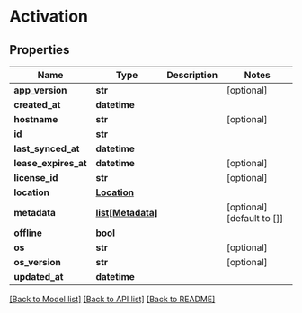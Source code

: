 # Activation

## Properties
Name | Type | Description | Notes
------------ | ------------- | ------------- | -------------
**app_version** | **str** |  | [optional] 
**created_at** | **datetime** |  | 
**hostname** | **str** |  | [optional] 
**id** | **str** |  | 
**last_synced_at** | **datetime** |  | 
**lease_expires_at** | **datetime** |  | [optional] 
**license_id** | **str** |  | [optional] 
**location** | [**Location**](Location.md) |  | 
**metadata** | [**list[Metadata]**](Metadata.md) |  | [optional] [default to []]
**offline** | **bool** |  | 
**os** | **str** |  | [optional] 
**os_version** | **str** |  | [optional] 
**updated_at** | **datetime** |  | 

[[Back to Model list]](../README.md#documentation-for-models) [[Back to API list]](../README.md#documentation-for-api-endpoints) [[Back to README]](../README.md)


